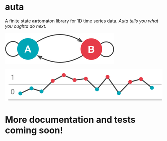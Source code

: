 # auta

A finite state **aut**om**a**ton library for 1D time series data.  *Auta tells you what you oughta do next.*

![fsm](twostate_fsm.png)

![timeseries](twostate_ts.png)


# More documentation and tests coming soon!